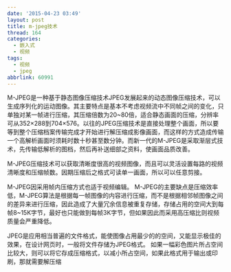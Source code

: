 ```yaml
---
date: '2015-04-23 03:49'
layout: post
title: m-jpeg技术
thread: 164
categories:
  - 嵌入式
  - 视频
tags:
  - 视频
  - jpeg
abbrlink: 60991
---
```



M-JPEG是一种基于静态图像压缩技术JPEG发展起来的动态图像压缩技术，可以生成序列化的运动图像。其主要特点是基本不考虑视频流中不同帧之间的变化，只单独对某一帧进行压缩，其压缩倍数为20~80倍，适合静态画面的压缩，分辨率可从352×288到704×576。以往的JPEG压缩技术是直接处理整个画面，所以要等到整个压缩档案传输完成才开始进行解压缩成影像画面，而这样的方式造成传输一个高解析画面时须耗时数十秒甚至数分钟。而新一代的M-JPEG是采取渐层式技术，先传输低解析的图档，然后再补送细部之资料，使画面品质改善。
<!---more--->

M-JPEG压缩技术可以获取清晰度很高的视频图像，而且可以灵活设置每路的视频清晰度和压缩帧数。因期压缩后之格式可读单一画面，所以可以任意剪接。

M-JPEG因采用帧内压缩方式也适于视频编辑。 M-JPEG的主要缺点是压缩效率低，M-JPEG算法是根据每一帧图像的内容进行压缩，而不是根据相邻帧图像之间的差异来进行压缩，因此造成了大量冗余信息被重复存储，存储占用的空间大到每帧8~15K字节，最好也只能做到每帧3K字节，但如果因此而采用高压缩比则视频质量会严重降低。

JPEG是应用相当普遍的文件格式，能使图像占用最少的的空间，又能显示极佳的效果，在设计网页时，一般将文件存储为JPEG格式。 如果一幅彩色图片所占空间比较大，则可以将它存成压缩格式，以减小所占空间，如果此格式用于输出或印刷，那就需要解压缩
